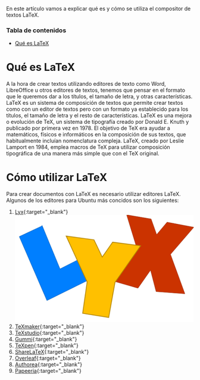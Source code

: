 En este artículo vamos a explicar qué es y cómo se utiliza el compositor de textos LaTeX.

### Tabla de contenidos
- [Qué es LaTeX](#qué-es-latex)

# Qué es LaTeX
A la hora de crear textos utilizando editores de texto como Word, LibreOffice u otros editores de textos, tenemos que pensar en el formato que le queremos dar a los títulos, el tamaño de letra, y otras características. LaTeX es un sistema de composición de textos que permite crear textos como con un editor de textos pero con un formato ya establecido para los títulos, el tamaño de letra y el resto de características.
LaTeX es una mejora o evolución de TeX, un sistema de tipografía creado por Donald E. Knuth y publicado por primera vez en 1978. El objetivo de TeX era ayudar a matemáticos, físicos e informáticos en la composición de sus textos, que habitualmente incluían nomenclatura compleja. LaTeX, creado por Leslie Lamport en 1984, emplea macros de TeX para utilizar composición tipográfica de una manera más simple que con el TeX original.

# Cómo utilizar LaTeX
Para crear documentos con LaTeX es necesario utilizar editores LaTeX. Algunos de los editores para Ubuntu más concidos son los siguientes:
1. [Lyx](https://www.lyx.org/){:target="_blank"}
![Lyx](https://raw.githubusercontent.com/kikofermun/kikofermun.github.io/master/images/latexlyx.png)
2. [TeXmaker](https://www.xm1math.net/texmaker/){:target="_blank"}
3. [TeXstudio](https://www.texstudio.org){:target="_blank"}
4. [Gummi](https://github.com/alexandervdm/gummi){:target="_blank"}
5. [TeXpen](https://sourceforge.net/projects/texpen/){:target="_blank"}
6. [ShareLaTeX](https://www.sharelatex.com/){:target="_blank"}
7. [Overleaf](https://www.overleaf.com/project){:target="_blank"}
8. [Authorea](https://www.authorea.com/){:target="_blank"}
9. [Papeeria](https://www.papeeria.com/){:target="_blank"}
